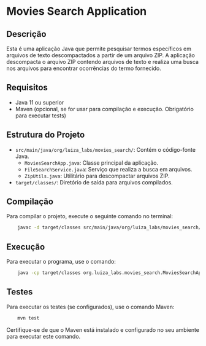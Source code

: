 # Movies Search Application

## Descrição

Esta é uma aplicação Java que permite pesquisar termos específicos em arquivos de texto descompactados a partir de um arquivo ZIP. A aplicação descompacta o arquivo ZIP contendo arquivos de texto e realiza uma busca nos arquivos para encontrar ocorrências do termo fornecido.

## Requisitos

- Java 11 ou superior
- Maven (opcional, se for usar para compilação e execução. Obrigatório para executar tests)

## Estrutura do Projeto

- `src/main/java/org/luiza_labs/movies_search/`: Contém o código-fonte Java.
    - `MoviesSearchApp.java`: Classe principal da aplicação.
    - `FileSearchService.java`: Serviço que realiza a busca em arquivos.
    - `ZipUtils.java`: Utilitário para descompactar arquivos ZIP.
- `target/classes/`: Diretório de saída para arquivos compilados.

## Compilação

Para compilar o projeto, execute o seguinte comando no terminal:

```sh
    javac -d target/classes src/main/java/org/luiza_labs/movies_search/*.java
```

## Execução

Para executar o programa, use o comando:

```sh
    java -cp target/classes org.luiza_labs.movies_search.MoviesSearchApp "nome_filtro"
```

## Testes

Para executar os testes (se configurados), use o comando Maven:

```sh
    mvn test
```
Certifique-se de que o Maven está instalado e configurado no seu ambiente para executar este comando.



